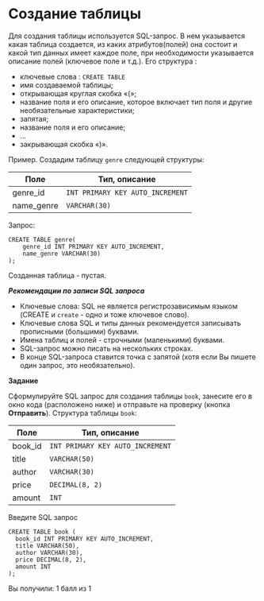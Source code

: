 # Создание таблицы

Для создания таблицы используется SQL-запрос. В нем указывается какая таблица создается, из каких атрибутов(полей) она состоит и какой тип данных имеет каждое поле, при необходимости указывается описание полей (ключевое поле и т.д.). Его структура :

- ключевые слова : `CREATE TABLE`
- имя создаваемой таблицы;
- открывающая круглая скобка «(»;
- название поля и его описание, которое включает тип поля и другие необязательные характеристики;
- запятая;
- название поля и его описание;
- ...
- закрывающая скобка «)».

Пример. Создадим таблицу `genre` следующей структуры:

| **Поле**   | **Тип, описание**                |
|------------|----------------------------------|
| genre_id   | `INT PRIMARY KEY AUTO_INCREMENT` |
| name_genre | `VARCHAR(30)`                    |

Запрос:

```mysql
CREATE TABLE genre(
    genre_id INT PRIMARY KEY AUTO_INCREMENT, 
    name_genre VARCHAR(30)
);
```

Созданная таблица - пустая.

***Рекомендации по записи SQL запроса***

- Ключевые слова: SQL не является регистрозависимым языком (CREATE и `create` - одно и тоже ключевое слово). 
- Ключевые слова SQL и типы данных рекомендуется  записывать прописными (большими) буквами.
- Имена таблиц и полей - строчными (маленькими) буквами.
- SQL-запрос можно писать на нескольких строках.
- В конце SQL-запроса ставится точка с запятой (хотя если Вы пишете один запрос, это необязательно).

**Задание**

Сформулируйте SQL запрос для создания таблицы `book`, занесите  его в окно кода (расположено ниже)  и отправьте на проверку (кнопка **Отправить**). Структура таблицы `book`:

| **Поле** | **Тип, описание**                |
|----------|----------------------------------|
| book_id  | `INT PRIMARY KEY AUTO_INCREMENT` |
| title    | `VARCHAR(50)`                    |
| author   | `VARCHAR(30)`                    |
| price    | `DECIMAL(8, 2)`                  |
| amount   | `INT`                            |


Введите SQL запрос

```mysql
CREATE TABLE book (
  book_id INT PRIMARY KEY AUTO_INCREMENT, 
  title VARCHAR(50), 
  author VARCHAR(30), 
  price DECIMAL(8, 2), 
  amount INT
);
```

Вы получили: 1 балл из 1
